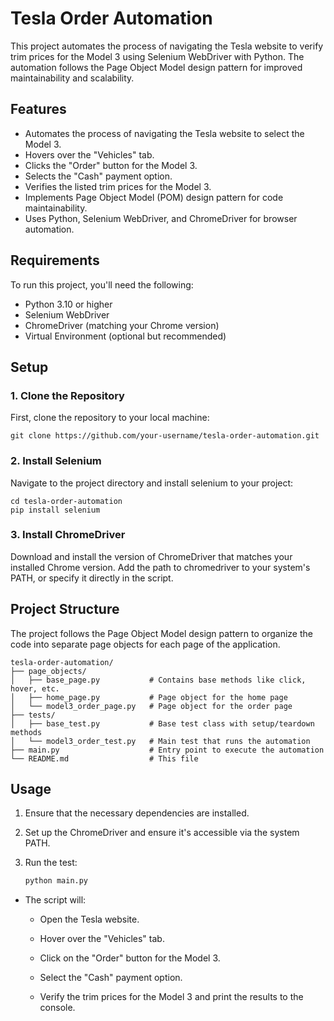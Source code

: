 # Tesla Order Automation

This project automates the process of navigating the Tesla website to verify trim prices for the Model 3 using Selenium WebDriver with Python. The automation follows the Page Object Model design pattern for improved maintainability and scalability.

## Features

- Automates the process of navigating the Tesla website to select the Model 3.
- Hovers over the "Vehicles" tab.
- Clicks the "Order" button for the Model 3.
- Selects the "Cash" payment option.
- Verifies the listed trim prices for the Model 3.
- Implements Page Object Model (POM) design pattern for code maintainability.
- Uses Python, Selenium WebDriver, and ChromeDriver for browser automation.

## Requirements

To run this project, you'll need the following:

- Python 3.10 or higher
- Selenium WebDriver
- ChromeDriver (matching your Chrome version)
- Virtual Environment (optional but recommended)

## Setup

### 1. Clone the Repository
First, clone the repository to your local machine:

    git clone https://github.com/your-username/tesla-order-automation.git

### 2. Install Selenium
Navigate to the project directory and install selenium to your project:

    cd tesla-order-automation
    pip install selenium

### 3. Install ChromeDriver
Download and install the version of ChromeDriver that matches your installed Chrome version. Add the path to chromedriver to your system's PATH, or specify it directly in the script.

## Project Structure
The project follows the Page Object Model design pattern to organize the code into separate page objects for each page of the application.

    tesla-order-automation/
    ├── page_objects/
    │   ├── base_page.py           # Contains base methods like click, hover, etc.
    │   ├── home_page.py           # Page object for the home page
    │   └── model3_order_page.py   # Page object for the order page
    ├── tests/
    │   ├── base_test.py           # Base test class with setup/teardown methods
    │   └── model3_order_test.py   # Main test that runs the automation
    ├── main.py                    # Entry point to execute the automation
    └── README.md                  # This file

## Usage
1. Ensure that the necessary dependencies are installed.

2. Set up the ChromeDriver and ensure it's accessible via the system PATH.

3. Run the test:

    ```bash
    python main.py

- The script will:

  - Open the Tesla website.
  
  - Hover over the "Vehicles" tab.
  
  - Click on the "Order" button for the Model 3.
  
  - Select the "Cash" payment option.
  
  - Verify the trim prices for the Model 3 and print the results to the console.

